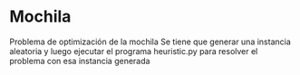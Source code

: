 # Mochila
Problema de optimización de la mochila
Se tiene que generar una instancia aleatoria y luego ejecutar el programa heuristic.py para resolver el problema con esa instancia generada
